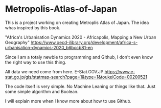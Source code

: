 # Metropolis-Atlas-of-Japan
This is a project working on creating Metroplis Atlas of Japan.
The idea whas inspired by this book.

"Africa's Urbanisation Dynamics 2020 - Africapolis, Mapping a New Urban Geography"
https://www.oecd-ilibrary.org/development/africa-s-urbanisation-dynamics-2020_b6bccb81-en

Since I am a totaly newbie to programming and Github, I don't even know the right way to use this thing.

All data we need come from here.
E-Stat.GOV.JP
https://www.e-stat.go.jp/gis/statmap-search?page=1&type=1&toukeiCode=00200521

The code itself is very simple. 
No Machine Leaning or things like that.
Just some simple algorithm and Boolean.

I will explain more when I know more about how to use Github.
